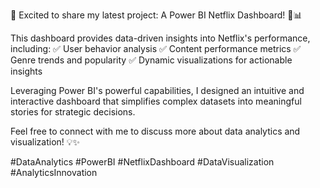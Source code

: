 🚀 Excited to share my latest project: A Power BI Netflix Dashboard! 🎥📊

This dashboard provides data-driven insights into Netflix's performance, including:
✅ User behavior analysis
✅ Content performance metrics
✅ Genre trends and popularity
✅ Dynamic visualizations for actionable insights

Leveraging Power BI's powerful capabilities, I designed an intuitive and interactive dashboard that simplifies complex datasets into meaningful stories for strategic decisions.

Feel free to connect with me to discuss more about data analytics and visualization! 💡✨

#DataAnalytics #PowerBI #NetflixDashboard #DataVisualization #AnalyticsInnovation
